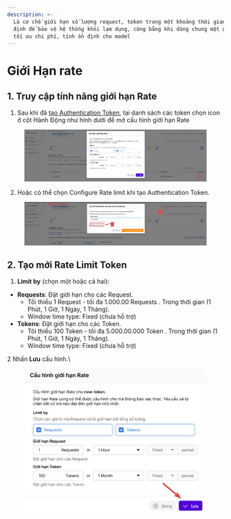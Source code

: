 ```yaml
---
description: >-
  Là cơ chế giới hạn số lượng request, token trong một khoảng thời gian nhất
  định để bảo vệ hệ thống khỏi lạm dụng, công bằng khi dùng chung một gateway và
  tối ưu chi phí, tính ổn định cho model
---
```


# Giới Hạn rate

## 1. Truy cập tính năng giới hạn Rate

1. Sau khi đã [ tạo Authentication Token](lam-viec-voi-authentication-token.md#tao-moi-authentication-token), tại danh sách các token chọn icon ở cột Hành Động như hình dưới để mở cấu hình giới hạn Rate

<figure><img src="../../../.gitbook/assets/image (14).png" alt=""><figcaption></figcaption></figure>

2. Hoặc có thể chọn Configure Rate limit khi tạo Authentication Token.&#x20;

<figure><img src="../../../.gitbook/assets/image (9).png" alt=""><figcaption></figcaption></figure>

## 2. Tạo mới **Rate Limit Token**

1. **Limit by** (chọn một hoặc cả hai):

* **Requests**: Đặt giới hạn cho các Request.
  * Tối thiểu 1 Request - tối đa 1.000.00 Requests . Trong thời gian (1 Phút, 1 Giờ, 1 Ngày, 1 Tháng).
  * Window time type: Fixed (chưa hỗ trợ)
* **Tokens**: Đặt giới hạn cho các Token.
  * Tôi thiểu 100 Token - tối đa 5.000.00.000 Token . Trong thời gian (1 Phút, 1 Giờ, 1 Ngày, 1 Tháng).
  * Window time type: Fixed (chưa hỗ trợ)

2 Nhấn **Lưu** cấu hình.\


<figure><img src="../../../.gitbook/assets/image (1129).png" alt=""><figcaption></figcaption></figure>

